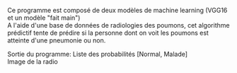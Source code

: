 Ce programme est composé de deux modèles de machine learning (VGG16 et un modèle "fait main")  
A l'aide d'une base de données de radiologies des poumons, cet algorithme prédictif tente de prédire si la personne dont on voit les poumons est atteinte d'une pneumonie ou non.  
  
  Sortie du programme:
  Liste des probabilités [Normal, Malade]  
  Image de la radio
  

